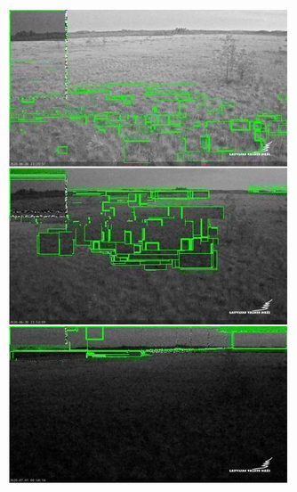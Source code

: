 ![20200630-221859-224904](in/20200630/20200630-221859-224904_0_.jpg)
![20200630-224909-231914](in/20200630/20200630-224909-231914_0_.jpg)
![20200630-231919-234924](in/20200630/20200630-231919-234924_0_.jpg)
